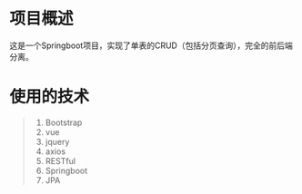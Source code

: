 # 项目概述

这是一个Springboot项目，实现了单表的CRUD（包括分页查询），完全的前后端分离。

# 使用的技术

> 1. Bootstrap
> 2. vue
> 3. jquery
> 4. axios
> 5. RESTful
> 6. Springboot
> 7. JPA



